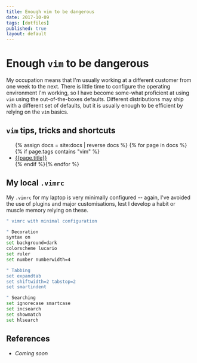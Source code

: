 ```yaml
---
title: Enough vim to be dangerous
date: 2017-10-09
tags: [dotfiles]
published: true
layout: default
---
```

# Enough `vim` to be dangerous

My occupation means that I'm usually working at a different customer from one
week to the next. There is little time to configure the operating environment
I'm working, so I have become some-what proficient at using `vim` using the
out-of-the-boxes defaults. Different distributions may ship with a different
set of defaults, but it is usually enough to be efficient by relying on the
`vim` basics.

## `vim` tips, tricks and shortcuts

<ul>
{% assign docs = site:docs | reverse docs %}
{% for page in docs %}{% if page.tags contains "vim" %}
<li><a href="{{page.url}}">{{page.title}}</a></li>
{% endif %}{% endfor %}
</ul>

## My local `.vimrc`

My `.vimrc` for my laptop is very minimally configured -- again, I've avoided
the use of plugins and major customisations, lest I develop a habit or muscle
memory relying on these.

```sh
" vimrc with minimal configuration

" Decoration
syntax on
set background=dark
colorscheme lucario
set ruler
set number numberwidth=4

" Tabbing
set expandtab
set shiftwidth=2 tabstop=2
set smartindent

" Searching
set ignorecase smartcase
set incsearch
set showmatch
set hlsearch
```

## References
* *Coming soon*

